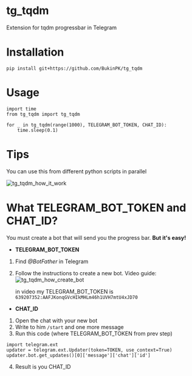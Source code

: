 # tg_tqdm
Extension for tqdm progressbar in Telegram

# Installation
```
pip install git+https://github.com/BukinPK/tg_tqdm
```

# Usage
```
import time
from tg_tqdm import tg_tqdm

for _ in tg_tqdm(range(1000), TELEGRAM_BOT_TOKEN, CHAT_ID):
    time.sleep(0.1)
```

# Tips

You can use this from different python scripts in parallel

![tg_tqdm_how_it_work](https://github.com/BukinPK/tg_tqdm/blob/master/tg_tqdm_how_it_work.gif?raw=true)

# What TELEGRAM_BOT_TOKEN and CHAT_ID?

You must create a bot that will send you the progress bar. **But it's easy!**

- **TELEGRAM_BOT_TOKEN**
1) Find *@BotFather* in Telegram
2) Follow the instructions to create a new bot.
Video guide:
![tg_tqdm_how_create_bot](https://github.com/BukinPK/tg_tqdm/blob/master/tg_tqdm_how_create_bot.gif?raw=true)

    in video my TELEGRAM_BOT_TOKEN is `639207352:AAFJKonqGVcHIkMHLm46h1UVH7mtU4xJD70`

- **CHAT_ID**
1) Open the chat with your new bot
2) Write to him `/start` and one more message
3) Run this code (where TELEGRAM_BOT_TOKEN from prev step)
```
import telegram.ext
updater = telegram.ext.Updater(token=TOKEN, use_context=True)
updater.bot.get_updates()[0]['message']['chat']['id']
```
4) Result is you CHAT_ID
